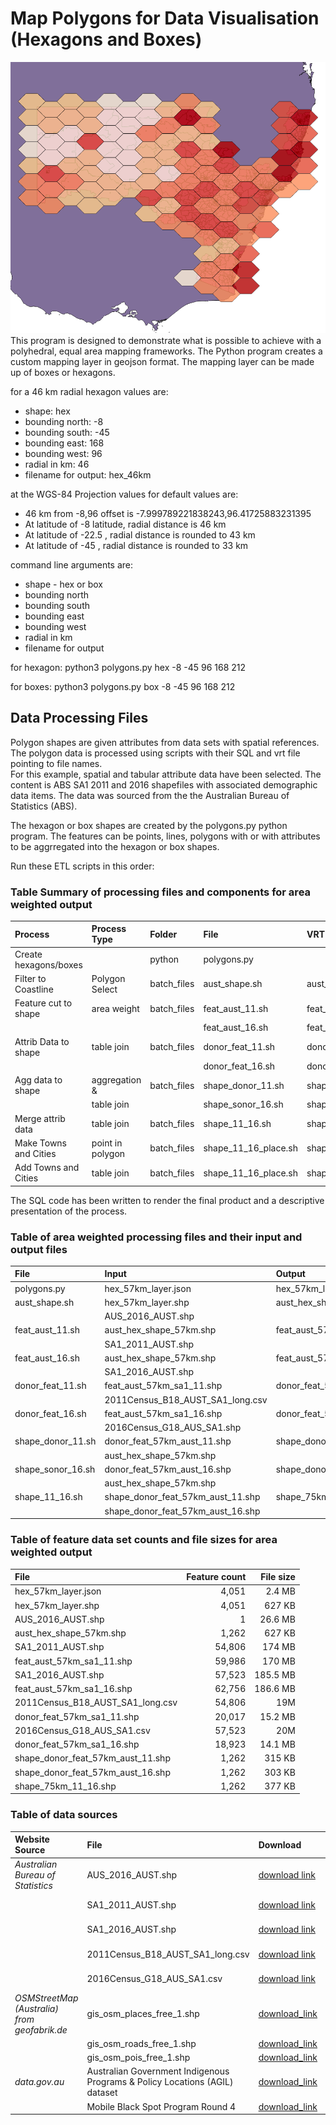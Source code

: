 # Map Polygons for Data Visualisation (Hexagons and Boxes)
![alt text](https://raw.githubusercontent.com/gisisfun/map_polygons/master/SA1_need_for_assistance_2011.png)
This program is designed to demonstrate what is possible to achieve with a polyhedral, equal area mapping frameworks. 
The Python program creates a custom mapping layer in geojson format. 
The mapping layer can be made up of boxes or hexagons.

for a 46 km radial hexagon values are:
- shape: hex
- bounding north: -8
- bounding south: -45
- bounding east: 168
- bounding west: 96
- radial in km: 46
- filename for output: hex_46km

at the WGS-84 Projection values for default values are:
- 46 km from -8,96 offset is -7.999789221838243,96.41725883231395
- At latitude of -8 latitude, radial distance is 46 km 
- At latitude of -22.5 , radial distance is rounded to 43 km 
- At latitude of -45 , radial distance is rounded to 33 km 


command line arguments are: 
- shape - hex or box 
- bounding north
- bounding south
- bounding east
- bounding west
- radial in km
- filename for output

for hexagon:
python3 polygons.py hex -8 -45 96 168 212

for boxes:
python3 polygons.py box -8 -45 96 168 212

## Data Processing Files 
Polygon shapes are given attributes from data sets with spatial references. The polygon data is processed using scripts with their SQL and vrt file pointing to file names.  
For this example, spatial and tabular attribute data have been selected. The content is ABS SA1 2011 and 2016 shapefiles with associated demographic data items. The data was sourced from the the Australian Bureau of Statistics (ABS).

The hexagon or box shapes are created by the polygons.py python program. The features can be points, lines, polygons with or with attributes to be aggrregated into the hexagon or box shapes.

Run these ETL scripts in this order:

### Table Summary of processing files and components for area weighted output

| Process              | Process Type | Folder      | File              | VRT File           | SQL File           |
| :--------------------|:-------------| :-----------|:------------------|:-------------------|:-------------------|
| Create hexagons/boxes|              | python      | polygons.py       |                    |                    |
| Filter to Coastline  |Polygon Select| batch_files | aust_shape.sh     | aust_shape.vrt     | aust_shape.sql     |
| Feature cut to shape | area weight  | batch_files | feat_aust_11.sh   | feat_aust_11.vrt   | feat_aust_11.sql   |
|                      |              |             | feat_aust_16.sh   | feat_aust_16.vrt   | feat_aust_16.sql   |
| Attrib Data to shape | table join   | batch_files | donor_feat_11.sh  | donor_feat_11.vrt  | donor_feat_11.sql  |
|                      |              |             | donor_feat_16.sh  | donor_feat_16.vrt  | donor_feat_16.sql  |
| Agg data to shape    | aggregation &| batch_files | shape_donor_11.sh | shape_donor_11.vrt | shape_donor_11.sql |
|                      | table join   |             | shape_sonor_16.sh | shape_donor_16.vrt | shape_donor_16.sql |
| Merge attrib data    | table join   | batch_files | shape_11_16.sh    | shape_11_16.vrt    | shape_11_16.sql    |
| Make Towns and Cities|point in polygon| batch_files| shape_11_16_place.sh|shape_11_16.vrt| shape_place.sql   |
| Add Towns and Cities | table join   | batch_files | shape_11_16_place.sh|shape_11_16.vrt| shape_11_16_place.sql |

The SQL code has been written to render the final product and a descriptive presentation of the process.

### Table of area weighted processing files and their input and output files

| File             | Input                            | Output                           |
| :----------------|:---------------------------------|:---------------------------------|
| polygons.py      | hex_57km_layer.json              | hex_57km_layer.shp               |
| aust_shape.sh    | hex_57km_layer.shp               | aust_hex_shape_57km.shp          |
|                  | AUS_2016_AUST.shp                |                                  |
| feat_aust_11.sh  | aust_hex_shape_57km.shp          | feat_aust_57km_sa1_11.shp        | 
|                  | SA1_2011_AUST.shp                |                                  | 
| feat_aust_16.sh  | aust_hex_shape_57km.shp          | feat_aust_57km_sa1_11.shp        |
|                  | SA1_2016_AUST.shp                |                                  |
| donor_feat_11.sh | feat_aust_57km_sa1_11.shp        | donor_feat_57km_aust_11.shp      |
|                  | 2011Census_B18_AUST_SA1_long.csv |                                  |
| donor_feat_16.sh | feat_aust_57km_sa1_16.shp        | donor_feat_57km_aust_16.shp      |
|                  | 2016Census_G18_AUS_SA1.shp       |                                  |
| shape_donor_11.sh| donor_feat_57km_aust_11.shp      |shape_donor_feat_57km_aust_11.shp |
|                  | aust_hex_shape_57km.shp          |                                  |
| shape_sonor_16.sh| donor_feat_57km_aust_16.shp      |shape_donor_feat_57km_aust_16.shp |
|                  | aust_hex_shape_57km.shp          |                                  |
| shape_11_16.sh   |shape_donor_feat_57km_aust_11.shp | shape_75km_11_16.shp             |
|                  |shape_donor_feat_57km_aust_16.shp |                                  |

### Table of feature data set counts and file sizes for area weighted output

| File                              | Feature count  | File size |
| :---------------------------------|---------------:|----------:|
| hex_57km_layer.json               | 4,051          | 2.4 MB    |
| hex_57km_layer.shp                | 4,051          | 627 KB    |
| AUS_2016_AUST.shp                 | 1              | 26.6 MB   |
| aust_hex_shape_57km.shp           | 1,262          | 627 KB    |
| SA1_2011_AUST.shp                 | 54,806         | 174 MB    |
| feat_aust_57km_sa1_11.shp         | 59,986         | 170 MB    |
| SA1_2016_AUST.shp                 | 57,523         | 185.5 MB  |
| feat_aust_57km_sa1_16.shp         | 62,756         | 186.6 MB  |
| 2011Census_B18_AUST_SA1_long.csv  | 54,806         | 19M       |
| donor_feat_57km_sa1_11.shp        | 20,017         | 15.2 MB   |
| 2016Census_G18_AUS_SA1.csv        | 57,523         | 20M       |
| donor_feat_57km_sa1_16.shp        | 18,923         | 14.1 MB   |
| shape_donor_feat_57km_aust_11.shp | 1,262          | 315 KB    |
| shape_donor_feat_57km_aust_16.shp | 1,262          | 303 KB    |
| shape_75km_11_16.shp              | 1,262          | 377 KB    |

### Table of data sources

| Website Source    | File              | Download      | Feature count  | File size |
| :-----------------|:------------------|:--------------|:-------------- |:----------|
| *Australian Bureau of Statistics*| AUS_2016_AUST.shp                                                           |[download link](http://www.abs.gov.au/AUSSTATS/subscriber.nsf/log?openagent&1270055001_aus_2016_aust_shape.zip&1270.0.55.001&Data%20Cubes&5503B37F8055BFFECA2581640014462C&0&July%202016&24.07.2017&Latest)| 1              |           |
|                                  | SA1_2011_AUST.shp                                                           |[download link](http://www.abs.gov.au/ausstats/subscriber.nsf/log?openagent&1270055001_sa1_2011_aust_shape.zip&1270.0.55.001&Data%20Cubes&24A18E7B88E716BDCA257801000D0AF1&0&July%202011&23.12.2010&Latest)| 54,806         | 174 MB    |
|                                  | SA1_2016_AUST.shp                                                           |[download link](http://www.abs.gov.au/AUSSTATS/subscriber.nsf/log?openagent&1270055001_sa1_2016_aust_tab.zip&1270.0.55.001&Data%20Cubes&39A556A0197D8C02CA257FED00140567&0&July%202016&12.07.2016&Latest)| 57,523         | 185.5 MB  |
| | 2011Census_B18_AUST_SA1_long.csv |[download link](https://datapacks.censusdata.abs.gov.au/datapacks/)| 54,806         | 19 MB |
| | 2016Census_G18_AUS_SA1.csv |[download link](https://datapacks.censusdata.abs.gov.au/datapacks/)| 57,523         | 20 MB       |
| *OSMStreetMap (Australia) from  geofabrik.de* | gis_osm_places_free_1.shp                                                   |[download_link](https://download.geofabrik.de/australia-oceania/australia-latest-free.shp.zip)|         |          |
|  | gis_osm_roads_free_1.shp                                                   |[download_link](https://download.geofabrik.de/australia-oceania/australia-latest-free.shp.zip)|         |          |
|  | gis_osm_pois_free_1.shp                                                   |[download_link](https://download.geofabrik.de/australia-oceania/australia-latest-free.shp.zip)|         |          |
| *data.gov.au* | Australian Government Indigenous Programs & Policy Locations (AGIL) dataset |[download_link](https://data.gov.au/geoserver/agil-dataset/wfs?request=GetFeature&typeName=ckan_34b1c164_fbe8_44a0_84fd_467dba645aa7&outputFormat=json)|          |
| | Mobile Black Spot Program Round 4 | [download_link](https://data.gov.au/dataset/7be6e3ee-043a-4c47-a6eb-a97702419ccd/resource/c6b211ad-3aa2-4f53-8427-01b52a6433a7/download/mbsp_database.csv)|   |  |
